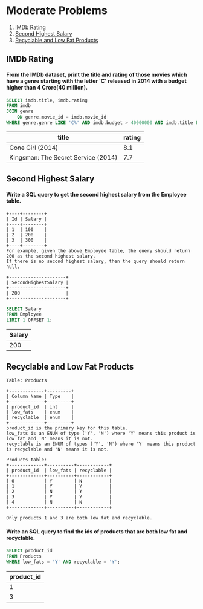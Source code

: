 # Moderate Problems

1. [IMDb Rating](#IMDb-Rating)
2. [Second Highest Salary](#Second-Highest-Salary)
3. [Recyclable and Low Fat Products](#Recyclable-and-Low-Fat-Products)


## IMDb Rating
#### From the IMDb dataset, print the title and rating of those movies which have a genre starting with the letter 'C' released in 2014 with a budget higher than 4 Crore(40 million).

```sql
SELECT imdb.title, imdb.rating
FROM imdb
JOIN genre 
	ON genre.movie_id = imdb.movie_id
WHERE genre.genre LIKE 'C%' AND imdb.budget > 40000000 AND imdb.title LIKE '%2014%';
```

| title                                | rating |
|--------------------------------------|--------|
| Gone Girl (2014)                     | 8.1    |
| Kingsman: The Secret Service (2014)  | 7.7    |


## Second Highest Salary
#### Write a SQL query to get the second highest salary from the Employee table.

```
+----+--------+
| Id | Salary |
+----+--------+
| 1  | 100    |
| 2  | 200    |
| 3  | 300    |
+----+--------+
For example, given the above Employee table, the query should return 200 as the second highest salary.
If there is no second highest salary, then the query should return null.

+---------------------+
| SecondHighestSalary |
+---------------------+
| 200                 |
+---------------------+
```
```sql
SELECT Salary
FROM Employee
LIMIT 1 OFFSET 1;
```
| Salary |
|--------|
| 200    |

## Recyclable and Low Fat Products 
```
Table: Products

+-------------+---------+
| Column Name | Type    |
+-------------+---------+
| product_id  | int     |
| low_fats    | enum    |
| recyclable  | enum    |
+-------------+---------+
product_id is the primary key for this table.
low_fats is an ENUM of type ('Y', 'N') where 'Y' means this product is low fat and 'N' means it is not.
recyclable is an ENUM of types ('Y', 'N') where 'Y' means this product is recyclable and 'N' means it is not.

Products table:
+-------------+----------+------------+
| product_id  | low_fats | recyclable |
+-------------+----------+------------+
| 0           | Y        | N          |
| 1           | Y        | Y          |
| 2           | N        | Y          |
| 3           | Y        | Y          |
| 4           | N        | N          |
+-------------+----------+------------+

Only products 1 and 3 are both low fat and recyclable.
```
#### Write an SQL query to find the ids of products that are both low fat and recyclable.

```sql
SELECT product_id
FROM Products
WHERE low_fats = 'Y' AND recyclable = 'Y';
```

| product_id |
|------------|
|      1     |
|      3     |
